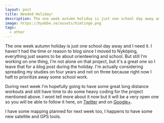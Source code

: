 ```yaml
---
layout: post
title: Needed Holiday!
description: The one week autumn holiday is just one school day away and I need it.
image: https://byabbe.se/assets/himlinge.png
tags:
  - other
---
```

The one week autumn holiday is just one school day away and I need it. I haven't had the time or reason to blog since I moved to Nyk&ouml;ping, everything just seams to be about orienteering and school. But still I'm working on one thing, I'm not alone on that project, but it's a great one so I leave that for a blog post during the holiday. I'm actually considering spreading my studies on four years and not on three because right now I haft to prioritize away some school work. 

During next week I'm hopefully going to have some great long distance workouts and still have time to do some heavy coding for the project mentioned above. I wont tell more about it now but it will be a very open one so you will be able to follow it here, on [Twitter][1] and on [Google+][2].

I have some mapping planned for next week too, I happens to have some new satellite and GPS tools.

[1]: https://twitter.com/AlbinPCLarsson
[2]: https://plus.google.com/+AlbinabbeLarsson/posts